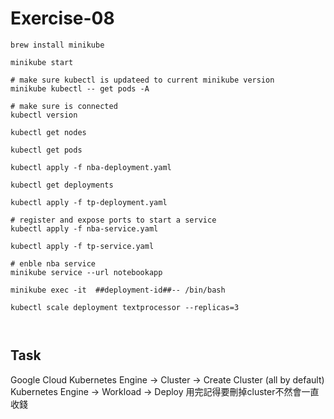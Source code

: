 # Exercise-08

```
brew install minikube

minikube start

# make sure kubectl is updateed to current minikube version
minikube kubectl -- get pods -A

# make sure is connected
kubectl version

kubectl get nodes

kubectl get pods

kubectl apply -f nba-deployment.yaml

kubectl get deployments

kubectl apply -f tp-deployment.yaml

# register and expose ports to start a service
kubectl apply -f nba-service.yaml

kubectl apply -f tp-service.yaml

# enble nba service
minikube service --url notebookapp

minikube exec -it  ##deployment-id##-- /bin/bash

kubectl scale deployment textprocessor --replicas=3



```

## Task
Google Cloud
Kubernetes Engine -> Cluster -> Create Cluster (all by default)
Kubernetes Engine -> Workload -> Deploy
用完記得要刪掉cluster不然會一直收錢